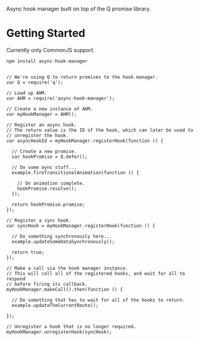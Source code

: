 Async hook manager built on top of the Q promise library.

# Getting Started

Currently only CommonJS support.

    npm install async-hook-manager


    // We're using Q to return promises to the hook manager.
    var Q = require('q');
    
    // Load up AHM.
    var AHM = require('async-hook-manager');

    // Create a new instance of AHM.
    var myHookManager = AHM();

    // Register an async hook.
    // The return value is the ID of the hook, which can later be used to
    // unregister the hook.
    var asyncHookId = myHookManager.registerHook(function () {

      // Create a new promise.
      var hookPromise = Q.defer();
      
      // Do some aync stuff...
      example.fireTransitionalAnimation(function () {
        
        // On animation complete.
        hookPromise.resolve();
      });

      return hookPromise.promise;
    });

    // Register a sync hook.
    var syncHook = myHookManager.registerHook(function () {

      // Do something synchronously here...
      example.updateSomeDataSynchronously();

      return true;
    });

    // Make a call via the hook manager instance.
    // This will call all of the registered hooks, and wait for all to respond
    // before firing its callback.
    myHookManager.makeCall().then(function () {

      // Do something that has to wait for all of the hooks to return.
      example.updateTheCurrentRoute();

    });

    // Unregister a hook that is no longer required.
    myHookManager.unregisterHook(syncHook);


